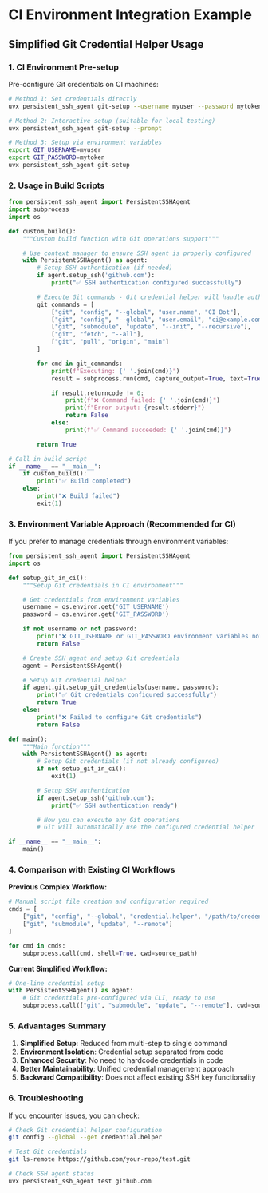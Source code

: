 # CI Environment Integration Example

## Simplified Git Credential Helper Usage

### 1. CI Environment Pre-setup

Pre-configure Git credentials on CI machines:

```bash
# Method 1: Set credentials directly
uvx persistent_ssh_agent git-setup --username myuser --password mytoken

# Method 2: Interactive setup (suitable for local testing)
uvx persistent_ssh_agent git-setup --prompt

# Method 3: Setup via environment variables
export GIT_USERNAME=myuser
export GIT_PASSWORD=mytoken
uvx persistent_ssh_agent git-setup
```

### 2. Usage in Build Scripts

```python
from persistent_ssh_agent import PersistentSSHAgent
import subprocess
import os

def custom_build():
    """Custom build function with Git operations support"""

    # Use context manager to ensure SSH agent is properly configured
    with PersistentSSHAgent() as agent:
        # Setup SSH authentication (if needed)
        if agent.setup_ssh('github.com'):
            print("✅ SSH authentication configured successfully")

        # Execute Git commands - Git credential helper will handle authentication automatically
        git_commands = [
            ["git", "config", "--global", "user.name", "CI Bot"],
            ["git", "config", "--global", "user.email", "ci@example.com"],
            ["git", "submodule", "update", "--init", "--recursive"],
            ["git", "fetch", "--all"],
            ["git", "pull", "origin", "main"]
        ]

        for cmd in git_commands:
            print(f"Executing: {' '.join(cmd)}")
            result = subprocess.run(cmd, capture_output=True, text=True)

            if result.returncode != 0:
                print(f"❌ Command failed: {' '.join(cmd)}")
                print(f"Error output: {result.stderr}")
                return False
            else:
                print(f"✅ Command succeeded: {' '.join(cmd)}")

        return True

# Call in build script
if __name__ == "__main__":
    if custom_build():
        print("✅ Build completed")
    else:
        print("❌ Build failed")
        exit(1)
```

### 3. Environment Variable Approach (Recommended for CI)

If you prefer to manage credentials through environment variables:

```python
from persistent_ssh_agent import PersistentSSHAgent
import os

def setup_git_in_ci():
    """Setup Git credentials in CI environment"""

    # Get credentials from environment variables
    username = os.environ.get('GIT_USERNAME')
    password = os.environ.get('GIT_PASSWORD')

    if not username or not password:
        print("❌ GIT_USERNAME or GIT_PASSWORD environment variables not set")
        return False

    # Create SSH agent and setup Git credentials
    agent = PersistentSSHAgent()

    # Setup Git credential helper
    if agent.git.setup_git_credentials(username, password):
        print("✅ Git credentials configured successfully")
        return True
    else:
        print("❌ Failed to configure Git credentials")
        return False

def main():
    """Main function"""
    with PersistentSSHAgent() as agent:
        # Setup Git credentials (if not already configured)
        if not setup_git_in_ci():
            exit(1)

        # Setup SSH authentication
        if agent.setup_ssh('github.com'):
            print("✅ SSH authentication ready")

        # Now you can execute any Git operations
        # Git will automatically use the configured credential helper

if __name__ == "__main__":
    main()
```

### 4. Comparison with Existing CI Workflows

**Previous Complex Workflow:**
```python
# Manual script file creation and configuration required
cmds = [
    ["git", "config", "--global", "credential.helper", "/path/to/credential-helper.sh"],
    ["git", "submodule", "update", "--remote"]
]

for cmd in cmds:
    subprocess.call(cmd, shell=True, cwd=source_path)
```

**Current Simplified Workflow:**
```python
# One-line credential setup
with PersistentSSHAgent() as agent:
    # Git credentials pre-configured via CLI, ready to use
    subprocess.call(["git", "submodule", "update", "--remote"], cwd=source_path)
```

### 5. Advantages Summary

1. **Simplified Setup**: Reduced from multi-step to single command
2. **Environment Isolation**: Credential setup separated from code
3. **Enhanced Security**: No need to hardcode credentials in code
4. **Better Maintainability**: Unified credential management approach
5. **Backward Compatibility**: Does not affect existing SSH key functionality

### 6. Troubleshooting

If you encounter issues, you can check:

```bash
# Check Git credential helper configuration
git config --global --get credential.helper

# Test Git credentials
git ls-remote https://github.com/your-repo/test.git

# Check SSH agent status
uvx persistent_ssh_agent test github.com
```
